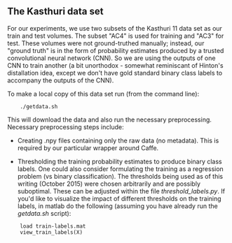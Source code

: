 ## The Kasthuri data set

For our experiments, we use two subsets of the Kasthuri 11 data set as our train and test volumes.   The subset "AC4" is used for training and "AC3" for test.  These volumes were not ground-truthed manually; instead, our "ground truth" is in the form of probability estimates produced by a trusted convolutional neural network (CNN).  So we are using the outputs of one CNN to train another (a bit unorthodox - somewhat reminiscant of Hinton's distallation idea, except we don't have gold standard binary class labels to accompany the outputs of the CNN). 

To make a local copy of this data set run (from the command line):
```
    ./getdata.sh
```

This will download the data and also run the necessary preprocessing.  Necessary preprocessing steps include:

-   Creating .npy files containing only the raw data (no metadata).  This is required by our particular wrapper around Caffe.

-  Thresholding the training probability estimates to produce binary class labels.  One could also consider formulating the training as a regression problem (vs binary classification).  The thresholds being used as of this writing (October 2015) were chosen arbitrarily and are possibly suboptimal.  These can be adjusted within the file *threshold_labels.py*.  If  you'd like to visualize the impact of different thresholds on the training labels, in matlab do the following (assuming you have already run the *getdata.sh* script):
```
    load train-labels.mat
    view_train_labels(X)
```
